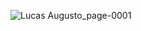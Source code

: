 ![Lucas Augusto_page-0001](https://user-images.githubusercontent.com/52793184/147313977-969e28ea-967b-4be0-b4f0-11e4df69e3d7.jpg)
